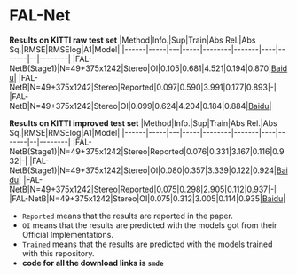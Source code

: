 # FAL-Net
**Results on KITTI raw test set**
|Method|Info.|Sup|Train|Abs Rel.|Abs Sq.|RMSE|RMSElog|A1|Model|
|------|-----|---|-----|--------|-------|----|-------|--|--------|
|FAL-NetB(Stage1)|N=49+375x1242|Stereo|OI|0.105|0.681|4.521|0.194|0.870|[Baidu](https://pan.baidu.com/s/1g2aGl5Gp5G9cwrq_PCKalQ)|
|FAL-NetB|N=49+375x1242|Stereo|Reported|0.097|0.590|3.991|0.177|0.893|-|
|FAL-NetB|N=49+375x1242|Stereo|OI|0.099|0.624|4.204|0.184|0.884|[Baidu](https://pan.baidu.com/s/1kN7hLqd0_c2yzufsOLypEA)|

**Results on KITTI improved test set**
|Method|Info.|Sup|Train|Abs Rel.|Abs Sq.|RMSE|RMSElog|A1|Model|
|------|-----|---|-----|--------|-------|----|-------|--|--------|
|FAL-NetB(Stage1)|N=49+375x1242|Stereo|Reported|0.076|0.331|3.167|0.116|0.932|-|
|FAL-NetB(Stage1)|N=49+375x1242|Stereo|OI|0.080|0.357|3.339|0.122|0.924|[Baidu](https://pan.baidu.com/s/1g2aGl5Gp5G9cwrq_PCKalQ)|
|FAL-NetB|N=49+375x1242|Stereo|Reported|0.075|0.298|2.905|0.112|0.937|-|
|FAL-NetB|N=49+375x1242|Stereo|OI|0.075|0.312|3.005|0.114|0.935|[Baidu](https://pan.baidu.com/s/1kN7hLqd0_c2yzufsOLypEA)|

* `Reported` means that the results are reported in the paper.
* `OI` means that the results are predicted with the models got from their Official Implementations.
* `Trained` means that the results are predicted with the models trained with this repository.
* **code for all the download links is `smde`**
